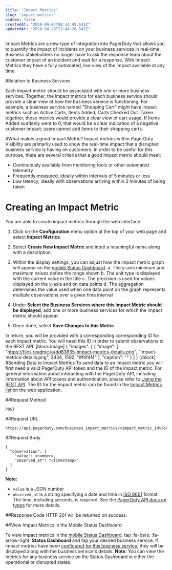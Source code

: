 ```yaml
---
title: "Impact Metrics"
slug: "impact-metrics"
hidden: false
createdAt: "2018-09-04T08:44:45.631Z"
updatedAt: "2020-04-29T22:44:20.542Z"
---
```

Impact Metrics are a new type of integration into PagerDuty that allows you to quantify the impact of incidents on your business services in real-time. Business stakeholders no longer have to ask the response team about the customer impact of an incident and wait for a response. With Impact Metrics they have a fully automated, live view of the impact available at any time.

#Relation to Business Services

Each impact metric should be associated with one or more business services. Together, the impact metrics for each business service should provide a clear view of how the business service is functioning. For example, a business service named "Shopping Cart" might have impact metrics such as Active Carts, Items Added, Carts Checked Out. Taken together, those metrics would provide a clear view of cart usage. If Items Added suddenly went to 0, that would be a clear indication of a negative customer impact: users cannot add items to their shopping carts.

#What makes a good Impact Metric?
Impact metrics within PagerDuty Visibility are primarily used to show the real-time impact that a disrupted business service is having on customers. In order to be useful for this purpose, there are several criteria that a good impact metric should meet:
  * Continuously available from monitoring tools or other automated telemetry
  * Frequently measured, ideally within intervals of 5 minutes or less
  * Low latency, ideally with observations arriving within 2 minutes of being taken
 

# Creating an Impact Metric
You are able to create impact metrics through the web interface.

1. Click on the **Configuration** menu option at the top of your web page and select **Impact Metrics**.
2. Select **Create New Impact Metric** and input a meaningful name along with a description.
3. Within the display settings, you can adjust how the impact metric graph will appear on the [mobile Status Dashboard](https://support.pagerduty.com/docs/using-mobile-status-dashboard).
     a. The y-axis minimum and maximum values define the range shown
     b. The unit type is displayed with the current value in the title
     c. The precision is used for values displayed on the y-axis and on data points
     d. The aggregation determines the value used when one data point on the graph represents multiple observations over a given time interval


4. Under **Select the Business Services where this Impact Metric should be displayed**, add one or more business services for which the impact metric should appear.
5. Once done, select **Save Changes to this Metric**.

In return, you will be provided with a corresponding corresponding ID for each impact metric. You will need this ID in order to submit observations to the REST API.
[block:image]
{
  "images": [
    {
      "image": [
        "https://files.readme.io/dd83835-impact-metrics-details.png",
        "impact-metrics-details.png",
        2434,
        1592,
        "#f4f4f4"
      ],
      "caption": ""
    }
  ]
}
[/block]
#Sending Data to Impact Metrics
To send data to an impact metric you will first need a valid PagerDuty API token and the ID of the impact metric. For general information about interacting with the PagerDuty API, including information about API tokens and authentication, please refer to [Using the REST API](doc:using-the-api). The ID for the impact metric can be found in the [Impact Metrics list](https://support.pagerduty.com/v1/docs/impact-metrics#section-creating-an-impact-metric) on the web application.

##Request Method
```
POST
```

##Request URL

```
https://api.pagerduty.com/business_impact_metrics/<impact_metric_id>/observations
```

##Request Body

```
{
  "observation": {
    "value": <number>,
    "observed_at": "<timestamp>"
  }
}
```

**Note:**
* `value` is a JSON number
* `observed_at` is a string specifying a date and time in [ISO 8601](https://en.wikipedia.org/wiki/ISO_8601) format. The time, including seconds, is required. See the [PagerDuty API docs on types](https://v2.developer.pagerduty.com/docs/types#datetime) for more details.

##Response Code
HTTP 201 will be returned on success.

##View Impact Metrics in the Mobile Status Dashboard

To view impact metrics in the [mobile Status Dashboard](https://support.pagerduty.com/docs/using-mobile-status-dashboard), tap :fa-bars: :fa-arrow-right: **Status Dashboard** and tap your desired business service. If impact metrics have been [configured for this business service](https://support.pagerduty.com/docs/impact-metrics#creating-an-impact-metric), they will be displayed along with the business service's details. **Note**: You can view the metrics for any business service on the Status Dashboard in either the operational or disrupted states.